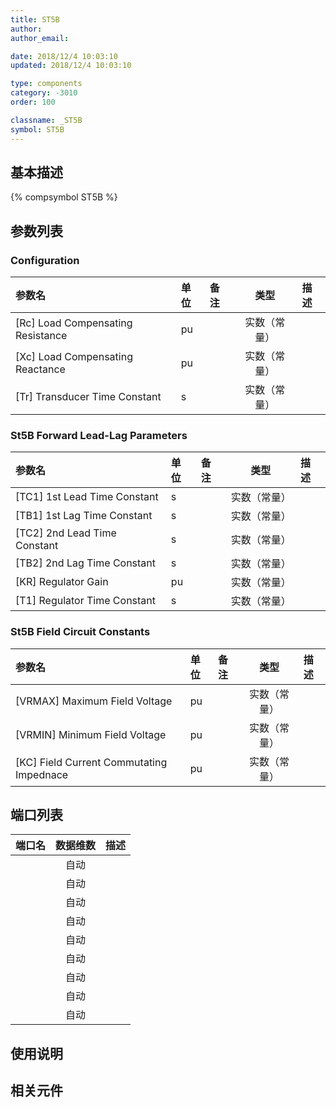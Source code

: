 ```yaml
---
title: ST5B
author:
author_email:

date: 2018/12/4 10:03:10
updated: 2018/12/4 10:03:10

type: components
category: -3010
order: 100

classname: _ST5B
symbol: ST5B
---
```


## 基本描述

{% compsymbol ST5B %}

## 参数列表

### Configuration

| 参数名                              | 单位 | 备注 |     类型     | 描述 |
| :---------------------------------- | :--- | :--- | :----------: | :--- |
| \[Rc\] Load Compensating Resistance | pu   |      | 实数（常量） |      |
| \[Xc\] Load Compensating Reactance  | pu   |      | 实数（常量） |      |
| \[Tr\] Transducer Time Constant     | s    |      | 实数（常量） |      |

### St5B Forward Lead-Lag Parameters

| 参数名                         | 单位 | 备注 |     类型     | 描述 |
| :----------------------------- | :--- | :--- | :----------: | :--- |
| \[TC1\] 1st Lead Time Constant | s    |      | 实数（常量） |      |
| \[TB1\] 1st Lag Time Constant  | s    |      | 实数（常量） |      |
| \[TC2\] 2nd Lead Time Constant | s    |      | 实数（常量） |      |
| \[TB2\] 2nd Lag Time Constant  | s    |      | 实数（常量） |      |
| \[KR\] Regulator Gain          | pu   |      | 实数（常量） |      |
| \[T1\] Regulator Time Constant | s    |      | 实数（常量） |      |

### St5B Field Circuit Constants

| 参数名                                     | 单位 | 备注 |     类型     | 描述 |
| :----------------------------------------- | :--- | :--- | :----------: | :--- |
| \[VRMAX\] Maximum Field Voltage            | pu   |      | 实数（常量） |      |
| \[VRMIN\] Minimum Field Voltage            | pu   |      | 实数（常量） |      |
| \[KC\] Field Current Commutating Impednace | pu   |      | 实数（常量） |      |

## 端口列表

| 端口名 | 数据维数 | 描述 |
| :----- | :------: | :--- |
|        |   自动   |      |
|        |   自动   |      |
|        |   自动   |      |
|        |   自动   |      |
|        |   自动   |      |
|        |   自动   |      |
|        |   自动   |      |
|        |   自动   |      |
|        |   自动   |      |

## 使用说明

## 相关元件
